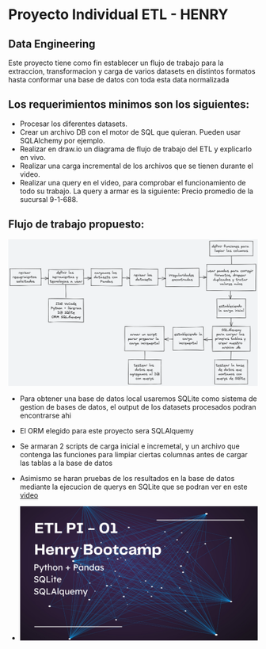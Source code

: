 # Proyecto Individual ETL - HENRY
## Data Engineering

Este proyecto tiene como fin establecer un flujo de trabajo para la extraccion, transformacion y carga de varios datasets en distintos formatos hasta conformar una base de datos con toda esta data normalizada 

## Los requerimientos minimos son los siguientes:
- Procesar los diferentes datasets. 
- Crear un archivo DB con el motor de SQL que quieran. Pueden usar SQLAlchemy por ejemplo.
- Realizar en draw.io un diagrama de flujo de trabajo del ETL y explicarlo en vivo.
- Realizar una carga incremental de los archivos que se tienen durante el video.
- Realizar una query en el video, para comprobar el funcionamiento de todo su trabajo. La query a armar es la siguiente: Precio promedio de la sucursal 9-1-688.

## Flujo de trabajo propuesto:

![image](./img/draw2.png)

 - Para obtener una base de datos local usaremos SQLite como sistema de gestion de bases de datos, el output de los datasets procesados podran encontrarse ahi
 - El ORM elegido para este proyecto sera SQLAlquemy
 - Se armaran 2 scripts de carga inicial e incremetal, y un archivo que contenga las funciones para limpiar ciertas columnas antes de cargar las tablas a la base de datos
 - Asimismo se haran pruebas de los resultados en la base de datos mediante la ejecucion de querys en SQLite que se podran ver en este [video](https://youtu.be/0mQ6EtkfoIM)

- [![image](./img/ETL.png)](https://youtu.be/0mQ6EtkfoIM)